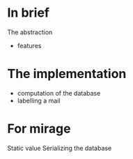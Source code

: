 # In brief
The abstraction 
- features

# The implementation
- computation of the database
- labelling a mail 

# For mirage
Static value
Serializing the database 
